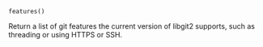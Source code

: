 ```
features()
```

Return a list of git features the current version of libgit2 supports, such as threading or using HTTPS or SSH.
